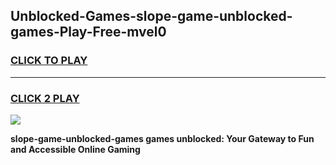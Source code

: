 
## Unblocked-Games-slope-game-unblocked-games-Play-Free-mvel0
<h3>
<a href="https://premium76.site?title=slope-game-unblocked-games&ref=18A">CLICK TO PLAY</a></h3>
<hr>

<h3>
<a href="https://premium76.site?title=slope-game-unblocked-games&ref=18A">CLICK 2 PLAY</a>
  
</h3>

<a href="https://premium76.site?title=slope-game-unblocked-games&ref=18A"><img src="https://clearcache.store/games.png"></a>


**slope-game-unblocked-games games unblocked: Your Gateway to Fun and Accessible Online Gaming**
